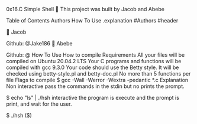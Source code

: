 0x16.C Simple Shell 📒
This project was built by Jacob and Abebe

Table of Contents
Authors
How To Use
.explanation
#Authors
#header

👤 Jacob

Github: @Jake186
👤 Abebe

Github: @
How To Use
How to compile
Requirements
All your files will be compiled on Ubuntu 20.04.2 LTS
Your C programs and functions will be compiled with gcc 9.3.0
Your code should use the Betty style. It will be checked using betty-style.pl and betty-doc.pl
No more than 5 functions per file
Flags to compile
$ gcc -Wall -Werror -Wextra -pedantic *.c
Explanation
Non interactive
pass the commands in the stdin but no prints the prompt.

$ echo "ls" | ./hsh
interactive
the program is execute and the prompt is print, and wait for the user.

$ ./hsh
($)
